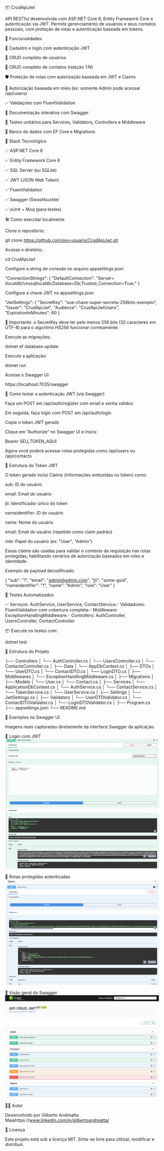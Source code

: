 📦 CrudApiJwt

API RESTful desenvolvida com ASP.NET Core 8, Entity Framework Core e autenticação via JWT. Permite gerenciamento de usuários e seus contatos pessoais, com proteção de rotas e autenticação baseada em tokens.

🚀 Funcionalidades

🔐 Cadastro e login com autenticação JWT

👤 CRUD completo de usuários

📇 CRUD completo de contatos (relação 1:N)

🛡️ Proteção de rotas com autorização baseada em JWT e Claims

👮 Autorização baseada em roles (ex: somente Admin pode acessar /api/users)

✅ Validações com FluentValidation

📄 Documentação interativa com Swagger

🧪 Testes unitários para Services, Validators, Controllers e Middleware

📃 Banco de dados com EF Core e Migrations

🧱 Stack Tecnológico

✅ ASP.NET Core 8

✅ Entity Framework Core 8

✅ SQL Server (ou SQLite)

✅ JWT (JSON Web Token)

✅ FluentValidation

✅ Swagger (Swashbuckle)

✅ xUnit + Moq (para testes)

🛠️ Como executar localmente

Clone o repositório:

git clone https://github.com/seu-usuario/CrudApiJwt.git

Acesse o diretório:

cd CrudApiJwt

Configure a string de conexão no arquivo appsettings.json:

"ConnectionStrings": {
  "DefaultConnection": "Server=(localdb)\\mssqllocaldb;Database=Db;Trusted_Connection=True;"
}

Configure a chave JWT no appsettings.json:

"JwtSettings": {
  "SecretKey": "sua-chave-super-secreta-256bits-exemplo",
  "Issuer": "CrudApiJwt",
  "Audience": "CrudApiJwtUsers",
  "ExpirationInMinutes": 60
}

🚩 Importante: o SecretKey deve ter pelo menos 256 bits (32 caracteres em UTF-8) para o algoritmo HS256 funcionar corretamente.

Execute as migrações:

dotnet ef database update

Execute a aplicação:

dotnet run

Acesse o Swagger UI:

https://localhost:7035/swagger

🔐 Como testar a autenticação JWT (via Swagger)

Faça um POST em /api/auth/register com email e senha válidos

Em seguida, faça login com POST em /api/auth/login

Copie o token JWT gerado

Clique em “Authorize” no Swagger UI e insira:

Bearer SEU_TOKEN_AQUI

Agora você poderá acessar rotas protegidas como /api/users ou /api/contacts

🔐 Estrutura do Token JWT

O token gerado inclui Claims (informações embutidas no token) como:

sub: ID do usuário

email: Email do usuário

jti: Identificador único do token

nameidentifier: ID do usuário

name: Nome do usuário

email: Email do usuário (repetido como claim padrão)

role: Papel do usuário (ex: "User", "Admin")

Essas claims são usadas para validar o contexto da requisição nas rotas protegidas, habilitando cenários de autorização baseados em roles e identidade.

Exemplo de payload decodificado:

{
  "sub": "1",
  "email": "admin@admin.com",
  "jti": "some-guid",
  "nameidentifier": "1",
  "name": "Admin",
  "role": "User"
}

🧪 Testes Automatizados

✅ Serviços: AuthService, UserService, ContactService✅ Validadores: FluentValidation com cobertura completa✅ Middleware: ExceptionHandlingMiddleware✅ Controllers: AuthController, UsersController, ContactController

📦 Execute os testes com:

dotnet test

📂 Estrutura do Projeto

├── Controllers
│   └── AuthController.cs
│   └── UsersController.cs
│   └── ContactsController.cs
│
├── Data
│   └── AppDbContext.cs
│
├── DTOs
│   └── UserDTO.cs
│   └── ContactDTO.cs
│   └── LoginDTO.cs
│
├── Middlewares
│   └── ExceptionHandlingMiddleware.cs
│
├── Migrations
│
├── Models
│   └── User.cs
│   └── Contact.cs
│
├── Services
│   └── ApplicationDbContext.cs
│   └── AuthService.cs
│   └── ContactService.cs
│   └── TokenService.cs
│   └── UserService.cs
│
├── Settings
│   └── JwtSettings.cs
│
├── Validators
│   └── UserDTOValidator.cs
│   └── ContactDTOValidator.cs
│   └── LoginDTOValidator.cs
│
├── Program.cs
├── appsettings.json
└── README.md

📸 Exemplos no Swagger UI

Imagens reais capturadas diretamente da interface Swagger da aplicação.

🔐 Login com JWT
![Login JWT](docs/images/swagger-login.png)

📁 Rotas protegidas autenticadas
![Consulta de usuários autenticado](docs/images/swagger-users.png)

📘 Visão geral do Swagger
![Swagger completo](docs/images/swagger-overview.png)

👨‍💼 Autor

Desenvolvido por Gilberto Andreatta Maiahttps://www.linkedin.com/in/gilbertoandreatta/

📝 Licença

Este projeto está sob a licença MIT. Sinta-se livre para utilizar, modificar e distribuir.

